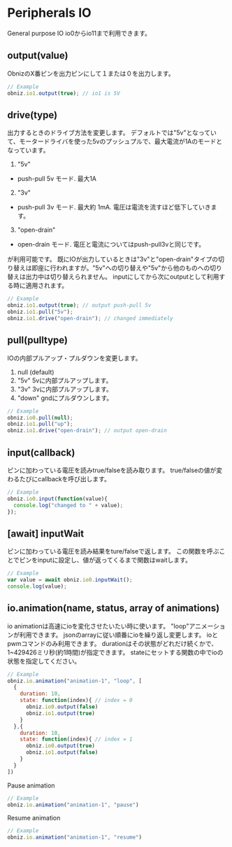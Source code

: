 # Peripherals IO
General purpose IO
io0からio11まで利用できます。

## output(value)
ObnizのX番ピンを出力ピンにして１または０を出力します。

```Javascript
// Example
obniz.io1.output(true); // io1 is 5V
```
## drive(type)
出力するときのドライブ方法を変更します。
デフォルトでは"5v"となっていて、モータードライバを使った5vのプッシュプルで、最大電流が1Aのモードとなっています。

1. "5v"
  - push-pull 5v モード. 最大1A
2. "3v"
  - push-pull 3v モード. 最大約 1mA. 電圧は電流を流すほど低下していきます。
3. "open-drain"
  - open-drain モード. 電圧と電流についてはpush-pull3vと同じです。

が利用可能です。
既にIOが出力しているときは"3v"と"open-drain"タイプの切り替えは即座に行われますが。"5v"への切り替えや"5v"から他のものへの切り替えは出力中は切り替えられません。
inputにしてから次にoutputとして利用する時に適用されます。
```Javascript
// Example
obniz.io1.output(true); // output push-pull 5v
obniz.io1.pull("5v");
obniz.io1.drive("open-drain"); // changed immediately 
```

## pull(pulltype)
IOの内部プルアップ・プルダウンを変更します。

1. null (default) 
2. "5v"  5vに内部プルアップします。
3. "3v"  3vに内部プルアップします。
4. "down" gndにプルダウンします。

```Javascript
// Example
obniz.io0.pull(null);
obniz.io1.pull("up");
obniz.io1.drive("open-drain"); // output open-drain
```

## input(callback)
ピンに加わっている電圧を読みtrue/falseを読み取ります。
true/falseの値が変わるたびにcallbackを呼び出します。
```Javascript
// Example
obniz.io0.input(function(value){
  console.log("changed to " + value);
});
```
## [await] inputWait
ピンに加わっている電圧を読み結果をture/falseで返します。
この関数を呼ぶことでピンをinputに設定し、値が返ってくるまで関数はwaitします。
```Javascript
// Example
var value = await obniz.io0.inputWait();
console.log(value);
```

## io.animation(name, status, array of animations)
io animationは高速にioを変化させたいたい時に使います。
"loop"アニメーションが利用できます。
jsonのarrayに従い順番にioを繰り返し変更します。
ioとpwmコマンドのみ利用できます。
durationはその状態がどれだけ続くかで、1~429426ミリ秒(約1時間)が指定できます。
stateにセットする関数の中でioの状態を指定してください。

```Javascript
// Example
obniz.io.animation("animation-1", "loop", [
  {
    duration: 10,
    state: function(index){ // index = 0
      obniz.io0.output(false)
      obniz.io1.output(true)
    }
  },{
    duration: 10,
    state: function(index){ // index = 1
      obniz.io0.output(true)
      obniz.io1.output(false)
    }
  }
])
```

Pause animation
```Javascript
// Example
obniz.io.animation("animation-1", "pause")
```

Resume animation
```Javascript
// Example
obniz.io.animation("animation-1", "resume")
```